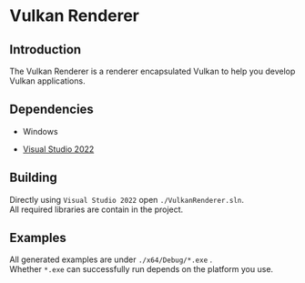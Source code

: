 # Vulkan Renderer

## Introduction
The Vulkan Renderer is a renderer encapsulated Vulkan to help you develop Vulkan applications.

## Dependencies

* Windows

* [Visual Studio 2022](https://visualstudio.microsoft.com/)

## Building
Directly using `Visual Studio 2022` open `./VulkanRenderer.sln`.  
All required libraries are contain in the project.

## Examples

All generated examples are under `./x64/Debug/*.exe` .  
Whether `*.exe` can successfully run depends on the platform you use.  

